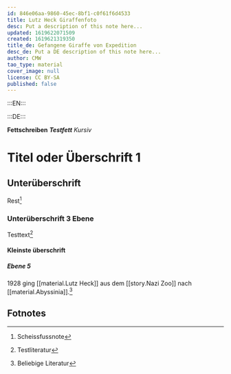 ```yaml
---
id: 846e06aa-9860-45ec-8bf1-c0f61f6d4533
title: Lutz Heck Giraffenfoto
desc: Put a description of this note here...
updated: 1619622071509
created: 1619621319350
title_de: Gefangene Giraffe von Expedition
desc_de: Put a DE description of this note here...
author: CMW
tao_type: material
cover_image: null
license: CC BY-SA
published: false
---
```


:::EN:::


:::DE:::

**Fettschreiben** 
_**Testfett**_
_Kursiv_

# Titel oder Überschrift 1

## Unterüberschrift
Rest[^2]

### Unterüberschrift 3 Ebene

Testtext[^1]

#### Kleinste überschrift

##### Ebene 5

1928 ging [[material.Lutz Heck]] aus dem [[story.Nazi Zoo]] nach [[material.Abyssinia]].[^naziheck1]

## Fotnotes

[^naziheck1]: Beliebige Literatur
[^1]: Testliteratur
[^2]: Scheissfussnote
